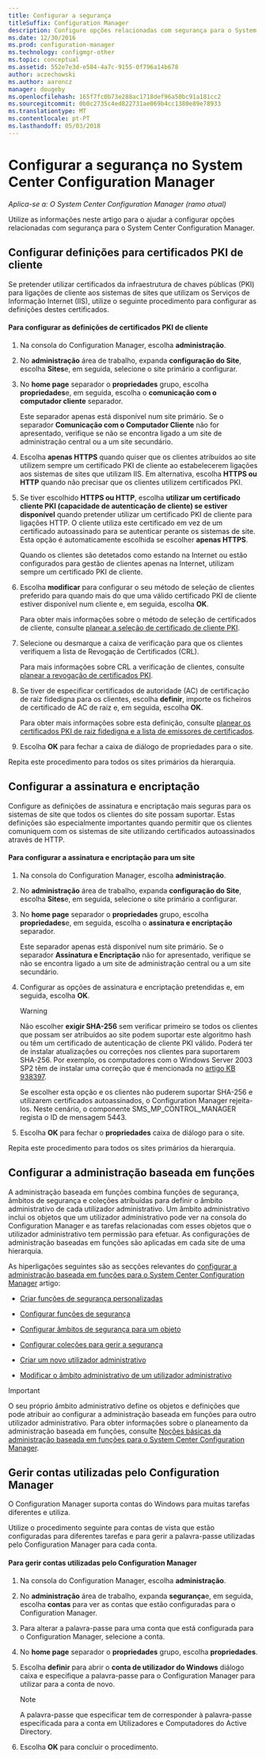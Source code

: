 ```yaml
---
title: Configurar a segurança
titleSuffix: Configuration Manager
description: Configure opções relacionadas com segurança para o System Center Configuration Manager.
ms.date: 12/30/2016
ms.prod: configuration-manager
ms.technology: configmgr-other
ms.topic: conceptual
ms.assetid: 552e7e3d-e584-4a7c-9155-0f796a14b678
author: aczechowski
ms.author: aaroncz
manager: dougeby
ms.openlocfilehash: 165f7fc0b73e288ac1718def96a50bc91a181cc2
ms.sourcegitcommit: 0b0c2735c4ed822731ae069b4cc1380e89e78933
ms.translationtype: MT
ms.contentlocale: pt-PT
ms.lasthandoff: 05/03/2018
---
```

# <a name="configure-security-in-system-center-configuration-manager"></a>Configurar a segurança no System Center Configuration Manager

*Aplica-se a: O System Center Configuration Manager (ramo atual)*

Utilize as informações neste artigo para o ajudar a configurar opções relacionadas com segurança para o System Center Configuration Manager.  

##  <a name="BKMK_ConfigureClientPKI"></a> Configurar definições para certificados PKI de cliente  
Se pretender utilizar certificados da infraestrutura de chaves públicas (PKI) para ligações de cliente aos sistemas de sites que utilizam os Serviços de Informação Internet (IIS), utilize o seguinte procedimento para configurar as definições destes certificados.  

#### <a name="to-configure-client-pki-certificate-settings"></a>Para configurar as definições de certificados PKI de cliente  

1.  Na consola do Configuration Manager, escolha **administração**.  

2.  No **administração** área de trabalho, expanda **configuração do Site**, escolha **Sites**e, em seguida, selecione o site primário a configurar.  

3.  No **home page** separador o **propriedades** grupo, escolha **propriedades**e, em seguida, escolha o **comunicação com o computador cliente** separador.  

    Este separador apenas está disponível num site primário. Se o separador **Comunicação com o Computador Cliente** não for apresentado, verifique se não se encontra ligado a um site de administração central ou a um site secundário.  

4.  Escolha **apenas HTTPS** quando quiser que os clientes atribuídos ao site utilizem sempre um certificado PKI de cliente ao estabelecerem ligações aos sistemas de sites que utilizam IIS. Em alternativa, escolha **HTTPS ou HTTP** quando não precisar que os clientes utilizem certificados PKI.  

5.  Se tiver escolhido **HTTPS ou HTTP**, escolha **utilizar um certificado cliente PKI (capacidade de autenticação de cliente) se estiver disponível** quando pretender utilizar um certificado PKI de cliente para ligações HTTP. O cliente utiliza este certificado em vez de um certificado autoassinado para se autenticar perante os sistemas de site. Esta opção é automaticamente escolhida se escolher **apenas HTTPS**.  

    Quando os clientes são detetados como estando na Internet ou estão configurados para gestão de clientes apenas na Internet, utilizam sempre um certificado PKI de cliente.  

6.  Escolha **modificar** para configurar o seu método de seleção de clientes preferido para quando mais do que uma válido certificado PKI de cliente estiver disponível num cliente e, em seguida, escolha **OK**.  

    Para obter mais informações sobre o método de seleção de certificados de cliente, consulte [planear a seleção de certificado de cliente PKI](../../../core/plan-design/security/plan-for-security.md#BKMK_PlanningForClientCertificateSelection).  

7.  Selecione ou desmarque a caixa de verificação para que os clientes verifiquem a lista de Revogação de Certificados (CRL).  

    Para mais informações sobre CRL a verificação de clientes, consulte [planear a revogação de certificados PKI](../../../core/plan-design/security/plan-for-security.md#BKMK_PlanningForCRLs).  

8.  Se tiver de especificar certificados de autoridade (AC) de certificação de raiz fidedigna para os clientes, escolha **definir**, importe os ficheiros de certificado de AC de raiz e, em seguida, escolha **OK**.  

    Para obter mais informações sobre esta definição, consulte [planear os certificados PKI de raiz fidedigna e a lista de emissores de certificados](../../../core/plan-design/security/plan-for-security.md#BKMK_PlanningForRootCAs).  

9. Escolha **OK** para fechar a caixa de diálogo de propriedades para o site.  

Repita este procedimento para todos os sites primários da hierarquia.  

##  <a name="BKMK_ConfigureSigningEncryption"></a> Configurar a assinatura e encriptação  
Configure as definições de assinatura e encriptação mais seguras para os sistemas de site que todos os clientes do site possam suportar. Estas definições são especialmente importantes quando permitir que os clientes comuniquem com os sistemas de site utilizando certificados autoassinados através de HTTP.  

#### <a name="to-configure-signing-and-encryption-for-a-site"></a>Para configurar a assinatura e encriptação para um site  

1.  Na consola do Configuration Manager, escolha **administração**.  

2.  No **administração** área de trabalho, expanda **configuração do Site**, escolha **Sites**e, em seguida, selecione o site primário a configurar.  

3.  No **home page** separador o **propriedades** grupo, escolha **propriedades**e, em seguida, escolha o **assinatura e encriptação** separador.  

    Este separador apenas está disponível num site primário. Se o separador **Assinatura e Encriptação** não for apresentado, verifique se não se encontra ligado a um site de administração central ou a um site secundário.  

4.  Configurar as opções de assinatura e encriptação pretendidas e, em seguida, escolha **OK**.  

    > [!WARNING]  
    >  Não escolher **exigir SHA-256** sem verificar primeiro se todos os clientes que possam ser atribuídos ao site podem suportar este algoritmo hash ou têm um certificado de autenticação de cliente PKI válido. Poderá ter de instalar atualizações ou correções nos clientes para suportarem SHA-256. Por exemplo, os computadores com o Windows Server 2003 SP2 têm de instalar uma correção que é mencionada no [artigo KB 938397](http://go.microsoft.com/fwlink/p/?LinkId=226666).  
    >   
    >  Se escolher esta opção e os clientes não puderem suportar SHA-256 e utilizarem certificados autoassinados, o Configuration Manager rejeita-los. Neste cenário, o componente SMS_MP_CONTROL_MANAGER regista o ID de mensagem 5443.  

5.  Escolha **OK** para fechar o **propriedades** caixa de diálogo para o site.  

Repita este procedimento para todos os sites primários da hierarquia.  

##  <a name="BKMK_ConfigureRBA"></a> Configurar a administração baseada em funções  
A administração baseada em funções combina funções de segurança, âmbitos de segurança e coleções atribuídas para definir o âmbito administrativo de cada utilizador administrativo. Um âmbito administrativo inclui os objetos que um utilizador administrativo pode ver na consola do Configuration Manager e as tarefas relacionadas com esses objetos que o utilizador administrativo tem permissão para efetuar. As configurações de administração baseadas em funções são aplicadas em cada site de uma hierarquia.  

As hiperligações seguintes são as secções relevantes do [configurar a administração baseada em funções para o System Center Configuration Manager](../../../core/servers/deploy/configure/configure-role-based-administration.md) artigo:  

-   [Criar funções de segurança personalizadas](../../../core/servers/deploy/configure/configure-role-based-administration.md#BKMK_CreateSecRole)  

-   [Configurar funções de segurança](../../../core/servers/deploy/configure/configure-role-based-administration.md#BKMK_ConfigSecRole)  

-   [Configurar âmbitos de segurança para um objeto](../../../core/servers/deploy/configure/configure-role-based-administration.md#BKMK_ConfigSecScope)  

-   [Configurar coleções para gerir a segurança](../../../core/servers/deploy/configure/configure-role-based-administration.md#BKMK_ConfigColl)  

-   [Criar um novo utilizador administrativo](../../../core/servers/deploy/configure/configure-role-based-administration.md#BKMK_Create_AdminUser)  

-   [Modificar o âmbito administrativo de um utilizador administrativo](../../../core/servers/deploy/configure/configure-role-based-administration.md#BKMK_ModAdminUser)  

> [!IMPORTANT]  
>  O seu próprio âmbito administrativo define os objetos e definições que pode atribuir ao configurar a administração baseada em funções para outro utilizador administrativo. Para obter informações sobre o planeamento da administração baseada em funções, consulte [Noções básicas da administração baseada em funções para o System Center Configuration Manager](../../../core/understand/fundamentals-of-role-based-administration.md).  

##  <a name="BKMK_ManageAccounts"></a> Gerir contas utilizadas pelo Configuration Manager  
O Configuration Manager suporta contas do Windows para muitas tarefas diferentes e utiliza.  

Utilize o procedimento seguinte para contas de vista que estão configuradas para diferentes tarefas e para gerir a palavra-passe utilizadas pelo Configuration Manager para cada conta.  

#### <a name="to-manage-accounts-that-are-used-by-configuration-manager"></a>Para gerir contas utilizadas pelo Configuration Manager  

1.  Na consola do Configuration Manager, escolha **administração**.  

2.  No **administração** área de trabalho, expanda **segurança**e, em seguida, escolha **contas** para ver as contas que estão configuradas para o Configuration Manager.  

3.  Para alterar a palavra-passe para uma conta que está configurada para o Configuration Manager, selecione a conta.  

4.  No **home page** separador o **propriedades** grupo, escolha **propriedades**.  

5.  Escolha **definir** para abrir o **conta de utilizador do Windows** diálogo caixa e especifique a palavra-passe para o Configuration Manager para utilizar para a conta de novo.  

    > [!NOTE]  
    >  A palavra-passe que especificar tem de corresponder à palavra-passe especificada para a conta em Utilizadores e Computadores do Active Directory.  

6.  Escolha **OK** para concluir o procedimento.  
